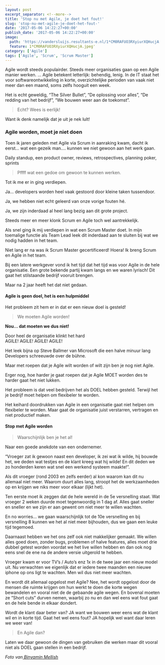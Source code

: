 ```yaml
---
layout: post
excerpt_separator: <!--more-->
title: 'Stop nu met Agile, je doet het fout!'
slug: 'stop-nu-met-agile-je-doet-het-fout-'
date: '2017-05-06 14:22:27+00:00'
publish_date: '2017-05-06 14:22:27+00:00'
image:
  path: 'https://vandersluijs.resultants-e.nl/1*CM0RAFUO3RXyiurXQHucjA.jpeg'
  feature: 1*CM0RAFUO3RXyiurXQHucjA.jpeg'
category: ['Agile']
tags: ['Agile', 'Scrum', 'Scrum Master']
---
```

Agile wordt steeds populairder. Steeds meer organisaties gaan op een Agile
manier werken. … Agile betekent letterlijk: behendig, lenig. In de IT staat
het voor softwareontwikkeling in korte, overzichtelijke perioden van vaak niet
meer dan een maand, soms zelfs hooguit een week.
<!--more-->
Het is echt geweldig, “The Silver Bullet”, “De oplossing voor alles”, “De
redding van het bedrijf”, “We bouwen weer aan de toekomst”.

> Echt? Wees is eerlijk!

Want ik denk namelijk dat je uit je nek lult!

### Agile worden, moet je niet doen

Toen ik jaren geleden met Agile via Scrum in aanraking kwam, dacht ik eerst…
wat een gezeik man…. kunnen we niet gewoon aan het werk gaan.

Daily standup, een product owner, reviews, retrospectives, planning poker,
sprints

> Pffff wat een gedoe om gewoon te kunnen werken.

Tot ik me er in ging verdiepen.

Ja… developers worden heel vaak gestoord door kleine taken tussendoor.

Ja, we hebben niet echt geleerd van onze vorige fouten hé.

Ja, we zijn inderdaad al heel lang bezig aan dit grote project.

Steeds meer en meer klonk Scrum en Agile toch wel aantrekkelijk.

Als snel ging ik mij verdiepen in wat een Scrum Master doet. In mijn toemalige
functie als Team Lead leek dit inderdaad aan te sluiten bij wat we nodig
hadden in het team.

Niet lang er na was ik Scrum Master gecertificeerd! Hoera! Ik breng Scrum en
Agile in het team.

Bij een latere werkgever vond ik het tijd dat het tijd was voor Agile in de
hele organisatie. Een grote bekende partij kwam langs en we waren lyrisch! Dit
gaat het stilstaande bedrijf vooruit brengen.

Maar na 2 jaar heeft het dat niet gedaan.

#### Agile is geen doel, het is een hulpmiddel

Het probleem zit hem er in dat er een nieuw doel is gesteld!

> We moeten Agile worden!

 **Nou… dat moeten we dus niet!**

Door heel de organisatie klinkt het hard  
AGILE! AGILE! AGILE! AGILE!

Het leek bijna op Steve Ballmer van Microsoft die een halve minuur lang
Developers schreeuwde over de bühne.

Maar met roepen dat je Agile wilt worden of wilt zijn ben je nog niet Agile.

Erger nog, hoe harder je gaat roepen dat je Agile MOET worden des te harder
gaat het niet lukken.

Het probleem is dat veel bedrijven het als DOEL hebben gesteld. Terwijl het je
bedrijf moet helpen om flexibeler te worden.

Het keihard doordrukken van Agile in een organisatie gaat niet helpen om
flexibeler te worden. Maar gaat de organisatie juist verstarren, vertragen en
niet productief maken.

#### Stop met Agile worden

> Waarschijnlijk ben je het al!

Naar een goede anekdote van een ondernemer.

“Vroeger zat ik gewoon naast een developer, ik zei wat ik wilde, hij bouwde
het, we deden wat testjes en de klant kreeg wat hij wilde! En dit deden we zo
honderden keren wat snel een werkend systeem maakte!”.

Als dit vroeger (rond 2003 en zelfs eerder) al kon waarom kan dit nu allemaal
niet meer. Waarom duurt alles lang, stroopt het de werkzaamheden op en krijgen
we niks meer voor elkaar (lijkt het).

Ten eerste moet ik zeggen dat de hele wereld in de 5e versnelling staat. Wat
vroeger 2 weken duurde moet tegenwoordig in 1 dag af. Alles gaat sneller en
sneller en we zijn er aan gewent om niet meer te willen wachten.

En no worries… we gaan waarschijnlijk tot de 10e versnelling en bij
versnelling 8 kunnen we het al niet meer bijhouden, dus we gaan een leuke tijd
tegemoed.

Daarnaast hebben we het ons zelf ook niet makkelijker gemaakt. We willen alles
goed doen, zonder bugs, problemen of halve features, alles moet drie dubbel
getest worden voordat we het live willen hebben en dan ook nog eens snel de
ene na de andere versie uitgerold te hebben.

Vroeger kwam er voor TV’s / Auto’s enz 1x in de twee jaar een nieuw model uit.
Nu verwachten we eigenlijk dat er iedere twee maanden een nieuwe iphone op ons
ligt te wachten. Men wil dus niet meer wachten.

En wordt dit allemaal opgelost met Agile? Nee, het wordt opgelost door de
mensen die ruimte krijgen om hun werkt te doen die korte wegen bewandelen en
vooral niet de de gebaande agile wegen. En bovenal moeten ze “Short cuts”
durven nemen, waarbij zo nu en dan wel eens wat fout gaat en de hele bende in
elkaar dondert.

Wordt de klant daar beter van? JA want we bouwen weer eens wat de klant wil en
in korte tijd. Gaat het wel eens fout? JA hopelijk wel want daar leren we weer
van!

> En Agile dan?

Laten we daar gewoon de dingen van gebruiken die werken maar dit vooral niet
als DOEL gaan stellen in een bedrijf.

 _Foto van_[ _Binyamin Mellish_](https://www.pexels.com/u/binyaminmellish/)

